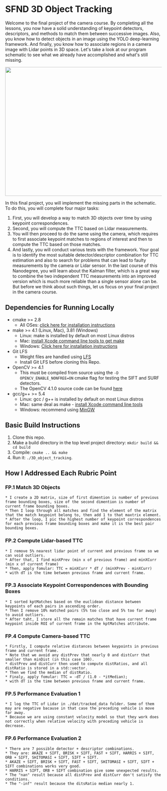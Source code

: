 # SFND 3D Object Tracking

Welcome to the final project of the camera course. By completing all the lessons, you now have a solid understanding of keypoint detectors, descriptors, and methods to match them between successive images. Also, you know how to detect objects in an image using the YOLO deep-learning framework. And finally, you know how to associate regions in a camera image with Lidar points in 3D space. Let's take a look at our program schematic to see what we already have accomplished and what's still missing.

<img src="images/course_code_structure.png" width="779" height="414" />

In this final project, you will implement the missing parts in the schematic. To do this, you will complete four major tasks: 
1. First, you will develop a way to match 3D objects over time by using keypoint correspondences. 
2. Second, you will compute the TTC based on Lidar measurements. 
3. You will then proceed to do the same using the camera, which requires to first associate keypoint matches to regions of interest and then to compute the TTC based on those matches. 
4. And lastly, you will conduct various tests with the framework. Your goal is to identify the most suitable detector/descriptor combination for TTC estimation and also to search for problems that can lead to faulty measurements by the camera or Lidar sensor. In the last course of this Nanodegree, you will learn about the Kalman filter, which is a great way to combine the two independent TTC measurements into an improved version which is much more reliable than a single sensor alone can be. But before we think about such things, let us focus on your final project in the camera course. 

## Dependencies for Running Locally
* cmake >= 2.8
  * All OSes: [click here for installation instructions](https://cmake.org/install/)
* make >= 4.1 (Linux, Mac), 3.81 (Windows)
  * Linux: make is installed by default on most Linux distros
  * Mac: [install Xcode command line tools to get make](https://developer.apple.com/xcode/features/)
  * Windows: [Click here for installation instructions](http://gnuwin32.sourceforge.net/packages/make.htm)
* Git LFS
  * Weight files are handled using [LFS](https://git-lfs.github.com/)
  * Install Git LFS before cloning this Repo.
* OpenCV >= 4.1
  * This must be compiled from source using the `-D OPENCV_ENABLE_NONFREE=ON` cmake flag for testing the SIFT and SURF detectors.
  * The OpenCV 4.1.0 source code can be found [here](https://github.com/opencv/opencv/tree/4.1.0)
* gcc/g++ >= 5.4
  * Linux: gcc / g++ is installed by default on most Linux distros
  * Mac: same deal as make - [install Xcode command line tools](https://developer.apple.com/xcode/features/)
  * Windows: recommend using [MinGW](http://www.mingw.org/)

## Basic Build Instructions

1. Clone this repo.
2. Make a build directory in the top level project directory: `mkdir build && cd build`
3. Compile: `cmake .. && make`
4. Run it: `./3D_object_tracking`.

## How I Addressed Each Rubric Point

### FP.1 Match 3D Objects
    * I create a 2D matrix, size of first dimention is number of previous frame bounding boxes, size of the second dimention is number of current frame bounding boxes.
    * Then I loop through all matches and find the element of the matrix that the match keypoint belong to, then add 1 to that maxtrix element.
    * After the loop, I pic the highest number of keypoint correspondences for each previous frame bounding boxes and make it is the best pair bounding boxes.

### FP.2 Compute Lidar-based TTC
    * I remove 5% nearest lidar point of current and previous frame so we can void outliers.
    * After that, I find minXPrev (min x of previous frame) and minXCurr (min x of current frame)
    * Then, apply fomular: TTC = minXCurr * dT / (minXPrev - minXCurr)
    * with dT is the time between previous frame and current frame.

### FP.3 Associate Keypoint Correspondences with Bounding Boxes
    * I sorted kptMatches based on the euclidean distance between keypoints of each pairs in ascending order.
    * Then I remove 10% matched pairs (5% too close and 5% too far away) to avoid outliers. 
    * After taht, I store all the remain matches that have current frame keypoint inside ROI of current frame in the kptMatches attribute.

### FP.4 Compute Camera-based TTC
    * Firstly, I compute relative distances between keypoints in previous frame and current frame.
    * Note that we avoid any distPrev that nearly 0 and distCurr that smaller than minDist (in this case 100).
    * distPrev and distCurr then used to compute distRatios, and all distRatio is stored in a std::vector.
    * Then we find the median of distRatio.
    * Finaly, apply fomular: TTC = -dT / (1.0 - *itMedian);
    * with dT is the time between previous frame and current frame.

### FP.5 Performance Evaluation 1
    * I log the TTC of Lidar in ./dat/tracked_data folder. Some of them may are negative bacause in that case the preceding vehicle is move far away.
    * Because we are using constant velocity model so that they work does not correctly when relative velocity with preceding vehicle is decrease.

### FP.6 Performance Evaluation 2
    * There are 7 possible detector + descriptor combinations. 
    * They are: AKAZE + SIFT, BRISK + SIFT, FAST + SIFT, HARRIS + SIFT, ORB + SIFT, SHITOMASI + SIFT, SIFT + SIFT.
    * AKAZE + SIFT, BRISK + SIFT, FAST + SIFT, SHITOMASI + SIFT, SIFT + SIFT combinations works very good.
    * HARRIS + SIFT, ORB + SIFT combination give some unexpected results.
    * The "nan" result because all distPrev and distCurr don't satisfy the conditions.
    * The "-inf" result because the ditsRatio median nearly 1.